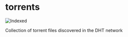 torrents 
========
![Indexed](https://img.shields.io/badge/indexed-143513-blue)

Collection of torrent files discovered in the DHT network
